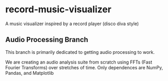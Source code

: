 # record-music-visualizer
A music visualizer inspired by a record player (disco diva style)


## Audio Processing Branch

This branch is primarily dedicated to getting audio processing to work.

We are creating an audio analysis suite from scratch using FFTs (Fast Fourier Transforms) over stretches of time.
Only dependences are NumPy, Pandas, and Matplotlib


